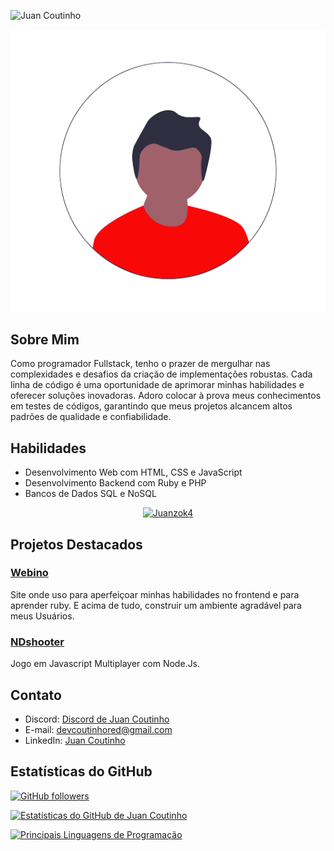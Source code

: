 ![Juan Coutinho](https://readme-typing-svg.herokuapp.com/?color=00bfbf&size=35&center=true&vCenter=true&width=1000&lines=Hello,+My+Name+is+Juan++Coutinho+Dos+Santos+;I'm+17+years+old;I+from+Brasil,;Be+Welcome!+😉)

<div align="center">
  <img src="picture.png" alt="Texto alternativo">
</div>

## Sobre Mim

Como programador Fullstack, tenho o prazer de mergulhar nas complexidades e desafios da criação de implementações robustas. Cada linha de código é uma oportunidade de aprimorar minhas habilidades e oferecer soluções inovadoras. Adoro colocar à prova meus conhecimentos em testes de códigos, garantindo que meus projetos alcancem altos padrões de qualidade e confiabilidade.

## Habilidades

- Desenvolvimento Web com HTML, CSS e JavaScript
- Desenvolvimento Backend com Ruby e PHP
- Bancos de Dados SQL e NoSQL

<p align="center">
  <a href="https://github.com/DevJuanzok4/github-readme-streak-stats">
    <img title="🔥 Get streak stats for your profile at git.io/streak-stats" alt="Juanzok4" src="https://github-readme-streak-stats.herokuapp.com/?user=DevJuanzok4&theme=neon"/>
  </a>
</p>

## Projetos Destacados

### [Webino](https://github.com/DevJuanzok4/Site-Projeto-Webino888.Bet)

Site onde uso para aperfeiçoar minhas habilidades no frontend e para aprender ruby. E acima de tudo, construir um ambiente agradável para meus Usuários.

### [NDshooter](https://github.com/DevJuanzok4/NDshooter-Multiplayer-Game)

Jogo em Javascript Multiplayer com Node.Js.

## Contato

- Discord: [Discord de Juan Coutinho](https://discord.gg/bhfyHvA4ms)
- E-mail: devcoutinhored@gmail.com
- LinkedIn: [Juan Coutinho](https://www.linkedin.com/in/juancoutinho/)

## Estatísticas do GitHub

[![GitHub followers](https://img.shields.io/github/followers/DevJuanzok4?label=Follow&style=social)](https://github.com/DevJuanzok4)

<a href="https://github.com/DevJuanzok4/github-readme-stats"><img alt="Estatísticas do GitHub de Juan Coutinho" src="https://github-readme-stats.vercel.app/api?username=DevJuanzok4&show_icons=true&count_private=true&theme=neon" /></a>

<a href="https://github.com/DevJuanzok4/github-readme-stats"><img alt="Principais Linguagens de Programação" src="https://github-readme-stats.vercel.app/api/top-langs/?username=DevJuanzok4&langs_count=8&count_private=true&layout=compact&theme=neon" /></a>
